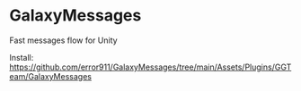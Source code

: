 # GalaxyMessages
Fast messages flow for Unity

Install: https://github.com/error911/GalaxyMessages/tree/main/Assets/Plugins/GGTeam/GalaxyMessages
